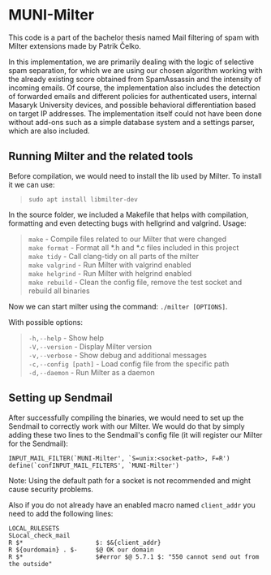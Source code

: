 # MUNI-Milter

This code is a part of the bachelor thesis named Mail filtering of spam with Milter extensions made by Patrik Čelko.

In this implementation, we are primarily dealing with the logic of selective spam separation, for which we are using our chosen algorithm working with the already existing score obtained from SpamAssassin and the intensity of incoming emails. Of course, the implementation also includes the detection of forwarded emails and different policies for authenticated users, internal Masaryk University devices, and possible behavioral differentiation based on target IP addresses. The implementation itself could not have been done without add-ons such as a simple database system and a settings parser, which are also included.

## Running Milter and the related tools

Before compilation, we would need to install the lib used by Milter. To install it we can use:

> ```sudo apt install libmilter-dev```

In the source folder, we included a Makefile that helps with compilation, formatting and even detecting bugs with hellgrind and valgrind. Usage:

>  ```make``` - Compile files related to our Milter that were changed \
>  ```make format``` - Format all *.h and *.c files included in this project \
>  ```make tidy``` - Call clang-tidy on all parts of the milter \
>  ```make valgrind``` - Run Milter with valgrind enabled \
>  ```make helgrind``` - Run Milter with helgrind enabled \
>  ```make rebuild``` - Clean the config file, remove the test socket and rebuild all binaries

Now we can start milter using the command: ```./milter [OPTIONS]```.

With possible options:
>  ```-h,--help``` - Show help \
>  ```-V,--version``` - Display Milter version \
>  ```-v,--verbose``` - Show debug and additional messages \
>  ```-c,--config [path]``` - Load config file from the specific path \
>  ```-d,--daemon``` - Run Milter as a daemon

## Setting up Sendmail

After successfully compiling the binaries, we would need to set up the Sendmail to correctly work with our Milter. We would do that by simply adding these two lines to the Sendmail's config file (it will register our Milter for the Sendmail):

```
INPUT_MAIL_FILTER(`MUNI-Milter', `S=unix:<socket-path>, F=R')
define(`confINPUT_MAIL_FILTERS', `MUNI-Milter')
```

Note: Using the default path for a socket is not recommended and might cause security problems.

Also if you do not already have an enabled macro named ```client_addr``` you need to add the following lines:
```
LOCAL_RULESETS
SLocal_check_mail
R $*                    $: $&{client_addr}
R ${ourdomain} . $-     $@ OK our domain
R $*                    $#error $@ 5.7.1 $: "550 cannot send out from the outside"
```
